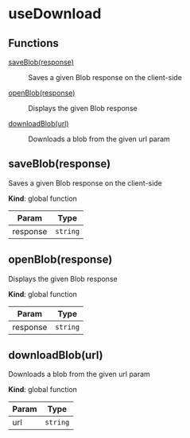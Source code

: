 # useDownload

## Functions

<dl>
<dt><a href="#saveBlob">saveBlob(response)</a></dt>
<dd><p>Saves a given Blob response on the client-side</p>
</dd>
<dt><a href="#openBlob">openBlob(response)</a></dt>
<dd><p>Displays the given Blob response</p>
</dd>
<dt><a href="#downloadBlob">downloadBlob(url)</a></dt>
<dd><p>Downloads a blob from the given url param</p>
</dd>
</dl>

<a name="saveBlob"></a>

## saveBlob(response)
Saves a given Blob response on the client-side

**Kind**: global function

| Param | Type |
| --- | --- |
| response | <code>string</code> |

<a name="openBlob"></a>

## openBlob(response)
Displays the given Blob response

**Kind**: global function

| Param | Type |
| --- | --- |
| response | <code>string</code> |

<a name="downloadBlob"></a>

## downloadBlob(url)
Downloads a blob from the given url param

**Kind**: global function

| Param | Type |
| --- | --- |
| url | <code>string</code> |

